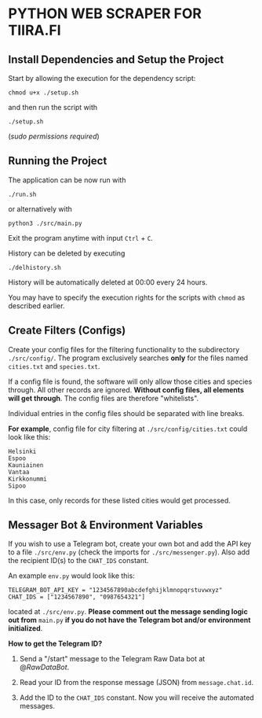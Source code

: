 # PYTHON WEB SCRAPER FOR TIIRA.FI

## Install Dependencies and Setup the Project

Start by allowing the execution for the dependency script:

```
chmod u+x ./setup.sh
```

and then run the script with

```
./setup.sh
```

(_sudo permissions required_)

## Running the Project

The application can be now run with

```
./run.sh
```

or alternatively with

```
python3 ./src/main.py
```

Exit the program anytime with input `Ctrl` + `C`.

History can be deleted by executing

```
./delhistory.sh
```

History will be automatically deleted at 00:00 every 24 hours.

You may have to specify the execution rights for the scripts with `chmod` as described earlier.

## Create Filters (Configs)

Create your config files for the filtering functionality to the subdirectory `./src/config/`. The program exclusively searches **only** for the files named `cities.txt` and `species.txt`.

If a config file is found, the software will only allow those cities and species through. All other records are ignored. **Without config files, all elements will get through**. The config files are therefore "whitelists".

Individual entries in the config files should be separated with line breaks.

**For example**, config file for city filtering at `./src/config/cities.txt` could look like this:

```
Helsinki
Espoo
Kauniainen
Vantaa
Kirkkonummi
Sipoo
```

In this case, only records for these listed cities would get processed.

## Messager Bot & Environment Variables

If you wish to use a Telegram bot, create your own bot and add the API key to a file `./src/env.py` (check the imports for `./src/messenger.py`). Also add the recipient ID(s) to the `CHAT_IDS` constant.

An example `env.py` would look like this:

```
TELEGRAM_BOT_API_KEY = "1234567890abcdefghijklmnopqrstuvwxyz"
CHAT_IDS = ["1234567890", "0987654321"]
```

located at `./src/env.py`. **Please comment out the message sending logic out from** `main.py` **if you do not have the Telegram bot and/or environment initialized**.

**How to get the Telegram ID?**

1. Send a "/start" message to the Telegram Raw Data bot at @_RawDataBot_.

2. Read your ID from the response message (JSON) from `message.chat.id`.

3. Add the ID to the `CHAT_IDS` constant. Now you will receive the automated messages.
